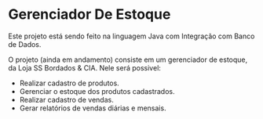 # Gerenciador De Estoque

Este projeto está sendo feito na linguagem Java com Integração com Banco de Dados.

O projeto (ainda em andamento) consiste em um gerenciador de estoque, da Loja SS Bordados & CIA.
Nele será possivel:
- Realizar cadastro de produtos.
- Gerenciar o estoque dos produtos cadastrados.
- Realizar cadastro de vendas.
- Gerar relatórios de vendas diárias e mensais.

